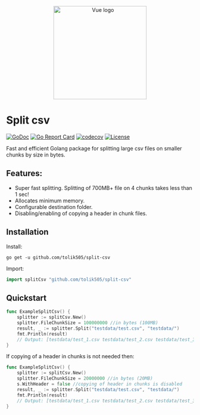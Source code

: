 <p align="center"><a href="https://godoc.org/github.com/tolik505/split-csv" target="_blank" rel="noopener noreferrer"><img width="250" src="https://repository-images.githubusercontent.com/212197147/d2207900-e626-11e9-827b-6faac4005ac1" alt="Vue logo"></a></p>

# Split csv
[![GoDoc](https://godoc.org/github.com/tolik505/split-csv?status.svg)](https://godoc.org/github.com/tolik505/split-csv)
[![Go Report Card](https://goreportcard.com/badge/github.com/tolik505/split-csv?style=flat-square)](https://goreportcard.com/report/github.com/tolik505/split-csv)
[![codecov](https://codecov.io/gh/tolik505/split-csv/branch/master/graph/badge.svg?token=YRJJN6J5XN)](https://codecov.io/gh/tolik505/split-csv)
[![License](http://img.shields.io/badge/license-mit-blue.svg?style=flat-square)](https://github.com/tolik505/split-csv/blob/master/LICENSE.MD)

Fast and efficient Golang package for splitting large csv files on smaller chunks by size in bytes.


## Features:
- Super fast splitting. Splitting of 700MB+ file on 4 chunks takes less than 1 sec!
- Allocates minimum memory.
- Configurable destination folder.
- Disabling/enabling of copying a header in chunk files.

## Installation

Install:

```shell
go get -u github.com/tolik505/split-csv
```

Import:

```go
import splitCsv "github.com/tolik505/split-csv"
```

## Quickstart

```go
func ExampleSplitCsv() {
	splitter := splitCsv.New()
	splitter.FileChunkSize = 100000000 //in bytes (100MB)
	result, _ := splitter.Split("testdata/test.csv", "testdata/")
	fmt.Println(result)
	// Output: [testdata/test_1.csv testdata/test_2.csv testdata/test_3.csv]
}
```
If copying of a header in chunks is not needed then:
```go
func ExampleSplitCsv() {
	splitter := splitCsv.New()
	splitter.FileChunkSize = 20000000 //in bytes (20MB)
	s.WithHeader = false //copying of header in chunks is disabled
	result, _ := splitter.Split("testdata/test.csv", "testdata/")
	fmt.Println(result)
	// Output: [testdata/test_1.csv testdata/test_2.csv testdata/test_3.csv]
}
```
